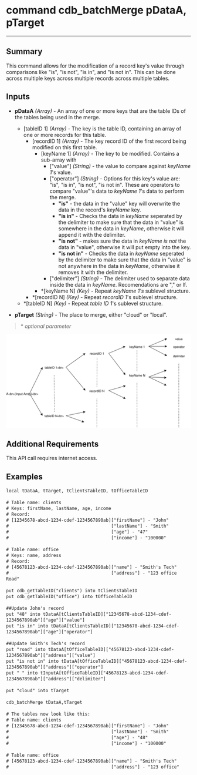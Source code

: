 # command cdb_batchMerge pDataA, pTarget
---
## Summary
This command allows for the modification of a record key's value through comparisons like "is", "is not", "is in", and "is not in". This can be done across multiple keys across multiple records across multiple tables.

## Inputs
* **pDataA** *(Array)* - An array of one or more keys that are the table IDs of the tables being used in the merge.
	* [tableID 1] *(Array)* - The key is the table ID, containing an array of one or more records for this table.
		* [recordID 1] *(Array)* - The key record ID of the first record being modified on this first table.
			* [keyName 1] *(Array)* - The key to be modified. Contains a sub-array with 
				* ["value"] *(String)* - the value to compare against *keyName 1*'s value.
				* ["operator"] *(String)* - Options for this key's value are: "is", "is in", "is not", "is not in". These are operators to compare "value"'s data to *keyName 1*'s data to perform the merge.
					- **"is"** - the data in the "value" key will overwrite the data in the record's *keyName* key.
					- **"is in"** - Checks the data in *keyName* seperated by the delimiter to make sure that the data in "value" is somewhere in the data in *keyName*, otherwise it will append it with the delimiter.
					- **"is not"** - makes sure the data in *keyName* *is not* the data in "value", otherwise it will put empty into the key. 
					- **"is not in"** - Checks the data in *keyName* seperated by the delimiter to make sure that the data in "value" is not anywhere in the data in *keyName*, otherwise it removes it with the delimiter.
				* ["delimiter"] *(String)* - The delimiter used to separate data inside the data in *keyName*. Recomendations are "," or lf.
			* \*[keyName N] *(Key)* - Repeat *keyName 1's* sublevel structure.
		* \*[recordID N] *(Key)* - Repeat *recordID 1*'s sublevel structure.
	* \*[tableID N] *(Key)* - Repeat *table ID 1*'s sublevel structure.

* **pTarget** *(String)* - The place to merge, either "cloud" or "local".

> \* _optional parameter_

![BatchMergeInput](images/BatchMergeInput.svg)

## Additional Requirements
This API call requires internet access.

## Examples
```livecodeserver
local tDataA, tTarget, tClientsTableID, tOfficeTableID
     
# Table name: clients						   
# Keys: firstName, lastName, age, income
# Record: 
# [12345678-abcd-1234-cdef-1234567890ab]["firstName"] - "John"
#                                       ["lastName"] - "Smith"
#                                       ["age"] - "47"
#                                       ["income"] - "100000"

# Table name: office
# Keys: name, address
# Record:
# [45678123-abcd-1234-cdef-1234567890ab]["name"] - "Smith's Tech"
#                                       ["address"] - "123 office Road"

put cdb_getTableID("clients") into tClientsTableID                                       
put cdb_getTableID("office") into tOfficeTableID

##Update John's record
put "48" into tDataA[tClientsTableID]["12345678-abcd-1234-cdef-1234567890ab"]["age"]["value"]
put "is in" into tDataA[tClientsTableID]["12345678-abcd-1234-cdef-1234567890ab"]["age"]["operator"]

##Update Smith's Tech's record
put "road" into tDataA[tOfficeTableID]["45678123-abcd-1234-cdef-1234567890ab"]["address"]["value"]
put "is not in" into tDataA[tOfficeTableID]["45678123-abcd-1234-cdef-1234567890ab"]["address"]["operator"]
put " " into tInputA[tOfficeTableID]["45678123-abcd-1234-cdef-1234567890ab"]["address"]["delimiter"]

put "cloud" into tTarget

cdb_batchMerge tDataA,tTarget

# The tables now look like this:
# Table name: clients						
# [12345678-abcd-1234-cdef-1234567890ab]["firstName"] - "John"
#                                       ["lastName"] - "Smith"
#                                       ["age"] - "48"
#                                       ["income"] - "100000"
                                       
# Table name: office
# [45678123-abcd-1234-cdef-1234567890ab]["name"] - "Smith's Tech"
#                                       ["address"] - "123 office"
```